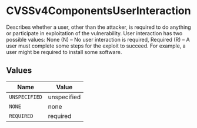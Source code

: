 # CVSSv4ComponentsUserInteraction

Describes whether a user, other than the attacker, is required to do anything or participate in exploitation of the vulnerability. User interaction has two possible values: None (N) – No user interaction is required, Required (R) – A user must complete some steps for the exploit to succeed. For example, a user might be required to install some software.


## Values

| Name          | Value         |
| ------------- | ------------- |
| `UNSPECIFIED` | unspecified   |
| `NONE`        | none          |
| `REQUIRED`    | required      |